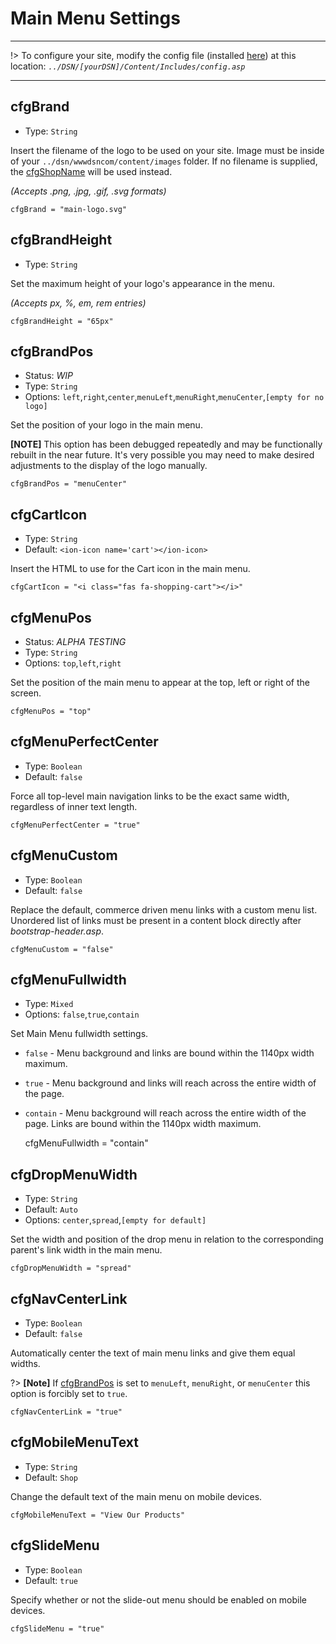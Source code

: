 # Main Menu Settings
---
!> To configure your site, modify the config file (installed [here](/setup?id=installation)) at this location: *`../DSN/[yourDSN]/Content/Includes/config.asp`*

---


## cfgBrand
- Type: `String`

Insert the filename of the logo to be used on your site. Image must be inside of your `../dsn/wwwdsncom/content/images` folder. If no filename is supplied, the [cfgShopName](#cfgShopName) will be used instead.

*(Accepts .png, .jpg, .gif, .svg formats)*

    cfgBrand = "main-logo.svg"
    
## cfgBrandHeight
- Type: `String`

Set the maximum height of your logo's appearance in the menu.

*(Accepts px, %, em, rem entries)*

    cfgBrandHeight = "65px" 
    
## cfgBrandPos
- Status: _WIP_
- Type: `String`
- Options: `left`,`right`,`center`,`menuLeft`,`menuRight`,`menuCenter`,`[empty for no logo]`

Set the position of your logo in the main menu.

__[NOTE]__ This option has been debugged repeatedly and may be functionally rebuilt in the near future. It's very possible you may need to make desired adjustments to the display of the logo manually.

    cfgBrandPos = "menuCenter"
    
## cfgCartIcon
- Type: `String`
- Default: `<ion-icon name='cart'></ion-icon>`

Insert the HTML to use for the Cart icon in the main menu.

    cfgCartIcon = "<i class="fas fa-shopping-cart"></i>"
    
## cfgMenuPos
- Status: _ALPHA TESTING_
- Type: `String`
- Options: `top`,`left`,`right`

Set the position of the main menu to appear at the top, left or right of the screen.

    cfgMenuPos = "top"
    
## cfgMenuPerfectCenter
- Type: `Boolean`
- Default: `false`

Force all top-level main navigation links to be the exact same width, regardless of inner text length.

    cfgMenuPerfectCenter = "true"
    
## cfgMenuCustom
- Type: `Boolean`
- Default: `false`

Replace the default, commerce driven menu links with a custom menu list. Unordered list of links must be present in a content block directly after _bootstrap-header.asp_.  

    cfgMenuCustom = "false"
    
## cfgMenuFullwidth
- Type: `Mixed`
- Options: `false`,`true`,`contain`

Set Main Menu fullwidth settings.
- `false` - Menu background and links are bound within the 1140px width maximum.
- `true` - Menu background and links will reach across the entire width of the page.
- `contain` - Menu background will reach across the entire width of the page. Links are bound within the 1140px width maximum.

    cfgMenuFullwidth = "contain"
    
## cfgDropMenuWidth
- Type: `String`
- Default: `Auto`
- Options: `center`,`spread`,`[empty for default]`

Set the width and position of the drop menu in relation to the corresponding parent's link width in the main menu.

    cfgDropMenuWidth = "spread"
    
## cfgNavCenterLink
- Type: `Boolean`
- Default: `false`

Automatically center the text of main menu links and give them equal widths. 

?> __[Note]__ If [cfgBrandPos](#cfgBrandPos) is set to `menuLeft`, `menuRight`, or `menuCenter` this option is forcibly set to `true`.

    cfgNavCenterLink = "true"
    
## cfgMobileMenuText
- Type: `String`
- Default: `Shop`

Change the default text of the main menu on mobile devices.

    cfgMobileMenuText = "View Our Products"
    
## cfgSlideMenu
- Type: `Boolean`
- Default: `true`

Specify whether or not the slide-out menu should be enabled on mobile devices.

    cfgSlideMenu = "true"
